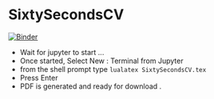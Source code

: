 # SixtySecondsCV

[![Binder](https://mybinder.org/badge.svg)](https://mybinder.org/v2/gh/LaGuer/SixtySecondsCV/master?urlpath=lab%2Ftree%2FSixtySecondsCV.ipynb)

- Wait for jupyter to start ...
- Once started, Select New : Terminal from Jupyter
- from the shell prompt type ```lualatex SixtySecondsCV.tex```
- Press Enter
- PDF is generated and ready for download .
